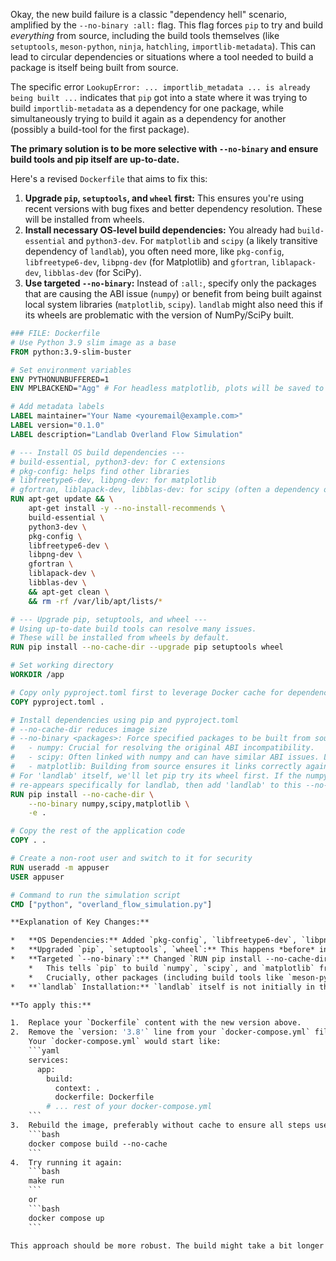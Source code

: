 Okay, the new build failure is a classic "dependency hell" scenario, amplified by the `--no-binary :all:` flag. This flag forces `pip` to try and build *everything* from source, including the build tools themselves (like `setuptools`, `meson-python`, `ninja`, `hatchling`, `importlib-metadata`). This can lead to circular dependencies or situations where a tool needed to build a package is itself being built from source.

The specific error `LookupError: ... importlib_metadata ... is already being built ...` indicates that `pip` got into a state where it was trying to build `importlib-metadata` as a dependency for one package, while simultaneously trying to build it again as a dependency for another (possibly a build-tool for the first package).

**The primary solution is to be more selective with `--no-binary` and ensure build tools and pip itself are up-to-date.**

Here's a revised `Dockerfile` that aims to fix this:

1.  **Upgrade `pip`, `setuptools`, and `wheel` first:** This ensures you're using recent versions with bug fixes and better dependency resolution. These will be installed from wheels.
2.  **Install necessary OS-level build dependencies:** You already had `build-essential` and `python3-dev`. For `matplotlib` and `scipy` (a likely transitive dependency of `landlab`), you often need more, like `pkg-config`, `libfreetype6-dev`, `libpng-dev` (for Matplotlib) and `gfortran`, `liblapack-dev`, `libblas-dev` (for SciPy).
3.  **Use targeted `--no-binary`:** Instead of `:all:`, specify only the packages that are causing the ABI issue (`numpy`) or benefit from being built against local system libraries (`matplotlib`, `scipy`). `landlab` might also need this if its wheels are problematic with the version of NumPy/SciPy built.

```dockerfile
### FILE: Dockerfile
# Use Python 3.9 slim image as a base
FROM python:3.9-slim-buster

# Set environment variables
ENV PYTHONUNBUFFERED=1
ENV MPLBACKEND="Agg" # For headless matplotlib, plots will be saved to files

# Add metadata labels
LABEL maintainer="Your Name <youremail@example.com>"
LABEL version="0.1.0"
LABEL description="Landlab Overland Flow Simulation"

# --- Install OS build dependencies ---
# build-essential, python3-dev: for C extensions
# pkg-config: helps find other libraries
# libfreetype6-dev, libpng-dev: for matplotlib
# gfortran, liblapack-dev, libblas-dev: for scipy (often a dependency of landlab)
RUN apt-get update && \
    apt-get install -y --no-install-recommends \
    build-essential \
    python3-dev \
    pkg-config \
    libfreetype6-dev \
    libpng-dev \
    gfortran \
    liblapack-dev \
    libblas-dev \
    && apt-get clean \
    && rm -rf /var/lib/apt/lists/*

# --- Upgrade pip, setuptools, and wheel ---
# Using up-to-date build tools can resolve many issues.
# These will be installed from wheels by default.
RUN pip install --no-cache-dir --upgrade pip setuptools wheel

# Set working directory
WORKDIR /app

# Copy only pyproject.toml first to leverage Docker cache for dependencies
COPY pyproject.toml .

# Install dependencies using pip and pyproject.toml
# --no-cache-dir reduces image size
# --no-binary <packages>: Force specified packages to be built from source.
#   - numpy: Crucial for resolving the original ABI incompatibility.
#   - scipy: Often linked with numpy and can have similar ABI issues. Landlab depends on it.
#   - matplotlib: Building from source ensures it links correctly against system freetype/png.
# For 'landlab' itself, we'll let pip try its wheel first. If the numpy error
# re-appears specifically for landlab, then add 'landlab' to this --no-binary list.
RUN pip install --no-cache-dir \
    --no-binary numpy,scipy,matplotlib \
    -e .

# Copy the rest of the application code
COPY . .

# Create a non-root user and switch to it for security
RUN useradd -m appuser
USER appuser

# Command to run the simulation script
CMD ["python", "overland_flow_simulation.py"]

**Explanation of Key Changes:**

*   **OS Dependencies:** Added `pkg-config`, `libfreetype6-dev`, `libpng-dev`, `gfortran`, `liblapack-dev`, `libblas-dev`. These are common requirements for building `matplotlib` and `scipy` (which `landlab` depends on) from source.
*   **Upgraded `pip`, `setuptools`, `wheel`:** This happens *before* installing your project dependencies.
*   **Targeted `--no-binary`:** Changed `RUN pip install --no-cache-dir --no-binary :all: -e .` to `RUN pip install --no-cache-dir --no-binary numpy,scipy,matplotlib -e .`.
    *   This tells `pip` to build `numpy`, `scipy`, and `matplotlib` from their source distributions. This is important for `numpy` to fix the original ABI error, and good for `scipy` and `matplotlib` to ensure they link correctly with the system libraries and the specific `numpy` version you're building.
    *   Crucially, other packages (including build tools like `meson-python`, `ninja`, `hatchling`, `importlib-metadata` that `matplotlib` or other dependencies might pull in as *their* build requirements) will now be allowed to install from wheels if available. This should prevent the `LookupError: ... is already being built` problem.
*   **`landlab` Installation:** `landlab` itself is not initially in the `--no-binary` list. We're hoping that once `numpy` and `scipy` are correctly built from source, the `landlab` wheel (if one is used) will be compatible, or if `landlab` is built from source (if no wheel is available or suitable), it will build correctly against the already-compiled `numpy`/`scipy`. If the `numpy.dtype size changed` error reappears and the traceback points to `landlab`, then you would add `landlab` to the `--no-binary` list: `--no-binary numpy,scipy,matplotlib,landlab`.

**To apply this:**

1.  Replace your `Dockerfile` content with the new version above.
2.  Remove the `version: '3.8'` line from your `docker-compose.yml` file as it's obsolete and the warning suggests. It's not critical for the error but good practice.
    Your `docker-compose.yml` would start like:
    ```yaml
    services:
      app:
        build:
          context: .
          dockerfile: Dockerfile
        # ... rest of your docker-compose.yml
    ```
3.  Rebuild the image, preferably without cache to ensure all steps use the new instructions:
    ```bash
    docker compose build --no-cache
    ```
4.  Try running it again:
    ```bash
    make run
    ```
    or
    ```bash
    docker compose up
    ```

This approach should be more robust. The build might take a bit longer because `numpy`, `scipy`, and `matplotlib` are being compiled from source, but it's the most reliable way to handle these types of C-extension and ABI compatibility issues in complex scientific Python stacks.
